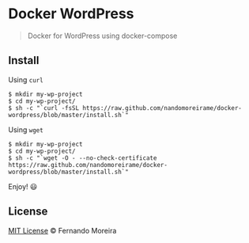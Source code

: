 # Docker WordPress

> Docker for WordPress using docker-compose

## Install

Using `curl`

```
$ mkdir my-wp-project
$ cd my-wp-project/
$ sh -c "`curl -fsSL https://raw.github.com/nandomoreirame/docker-wordpress/blob/master/install.sh`"
```

Using `wget`

```
$ mkdir my-wp-project
$ cd my-wp-project/
$ sh -c "`wget -O - --no-check-certificate https://raw.github.com/nandomoreirame/docker-wordpress/blob/master/install.sh`"
```

Enjoy! :smiley:

## License

[MIT License](/LICENSE) © Fernando Moreira
